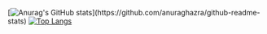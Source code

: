 [![Anurag's GitHub stats](https://github-readme-stats.vercel.app/api?username=miho0504&theme=solarized-light&card_width="2")](https://github.com/anuraghazra/github-readme-stats)
[![Top Langs](https://github-readme-stats.vercel.app/api/top-langs/?username=miho0504&layout=compact&theme=solarized-light&hide=html,scss)](https://github.com/anuraghazra/github-readme-stats)
